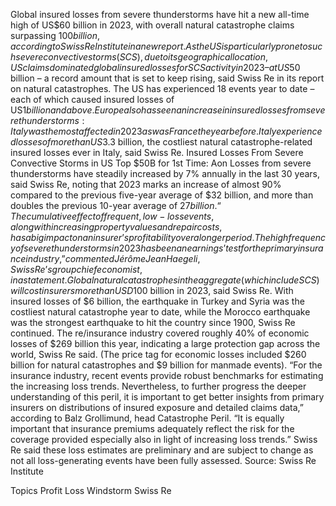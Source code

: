 Global insured losses from severe thunderstorms have hit a new all-time high of US$60 billion in 2023, with overall natural catastrophe claims surpassing $100 billion, according to Swiss Re Institute in a new report.
As the US is particularly prone to such severe convective storms (SCS), due to its geographical location, US claims dominated global insured losses for SCS activity in 2023 – at US$50 billion – a record amount that is set to keep rising, said Swiss Re in its report on natural catastrophes.
The US has experienced 18 events year to date – each of which caused insured losses of US$1 billion and above.
Europe also has seen an increase in insured losses from severe thunderstorms: Italy was the most affected in 2023 as was France the year before. Italy experienced losses of more than US$3.3 billion, the costliest natural catastrophe-related insured losses ever in Italy, said Swiss Re.
Insured Losses From Severe Convective Storms in US Top $50B for 1st Time: Aon
Losses from severe thunderstorms have steadily increased by 7% annually in the last 30 years, said Swiss Re, noting that 2023 marks an increase of almost 90% compared to the previous five-year average of $32 billion, and more than doubles the previous 10-year average of $27 billion.
“The cumulative effect of frequent, low-loss events, along with increasing property values and repair costs, has a big impact on an insurer’s profitability over a longer period. The high frequency of severe thunderstorms in 2023 has been an earnings’ test for the primary insurance industry,” commented Jérôme Jean Haegeli, Swiss Re’s group chief economist, in a statement.
Global natural catastrophes in the aggregate (which include SCS) will cost insurers more than USD$100 billion in 2023, said Swiss Re.
With insured losses of $6 billion, the earthquake in Turkey and Syria was the costliest natural catastrophe year to date, while the Morocco earthquake was the strongest earthquake to hit the country since 1900, Swiss Re continued.
The re/insurance industry covered roughly 40% of economic losses of $269 billion this year, indicating a large protection gap across the world, Swiss Re said. (The price tag for economic losses included $260 billion for natural catastrophes and $9 billion for manmade events).
“For the insurance industry, recent events provide robust benchmarks for estimating the increasing loss trends. Nevertheless, to further progress the deeper understanding of this peril, it is important to get better insights from primary insurers on distributions of insured exposure and detailed claims data,” according to Balz Grollimund, head Catastrophe Peril. “It is equally important that insurance premiums adequately reflect the risk for the coverage provided especially also in light of increasing loss trends.”
Swiss Re said these loss estimates are preliminary and are subject to change as not all loss-generating events have been fully assessed.
Source: Swiss Re Institute

Topics
Profit Loss
Windstorm
Swiss Re
